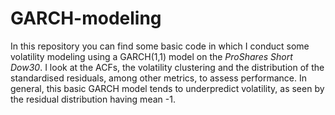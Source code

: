 # GARCH-modeling

In this repository you can find some basic code in which I conduct some volatility modeling using a GARCH(1,1) model on the _ProShares Short Dow30_. I look at the ACFs, the volatility clustering and the distribution of the standardised residuals, among other metrics, to assess performance. In general, this basic GARCH model tends to underpredict volatility, as seen by the residual distribution having mean -1. 
